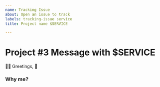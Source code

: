```yaml
---
name: Tracking Issue
about: Open an issue to track
labels: tracking-issue service 
title: Project name $SERVICE

---
```


# Project #3 Message with $SERVICE

👋🏼 Greetings,  🎉

### Why me?

